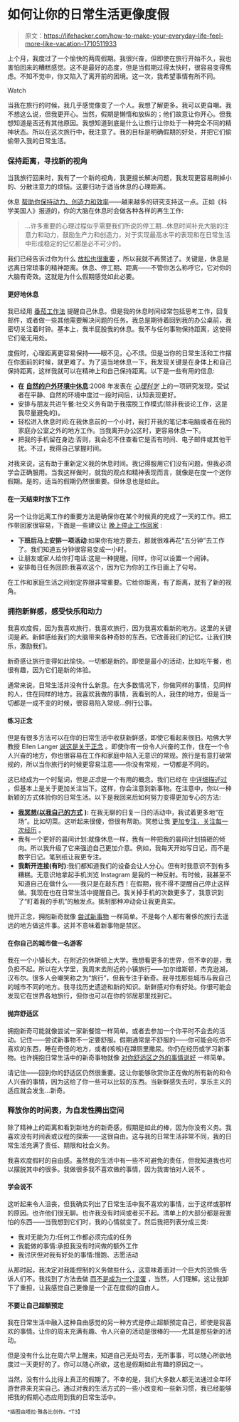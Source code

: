 # 如何让你的日常生活更像度假

> 原文：<https://lifehacker.com/how-to-make-your-everyday-life-feel-more-like-vacation-1710511933>

上个月，我度过了一个愉快的两周假期。我很兴奋，但即使在旅行开始不久，我也害怕回来的糟糕感觉。这不是最好的态度，但是当假期过得太快时，很容易变得焦虑。不知不觉中，你又陷入了离开前的困境。这一次，我希望事情有所不同。

Watch

当我在旅行的时候，我几乎感觉像变了一个人。我想了解更多。我可以更自嘲。我不想这么说，但我更开心。当然，假期是懒惰和放纵的；他们故意让你开心。但我想知道是否还有其他原因。我想知道到底是什么让旅行让你处于一种完全不同的精神状态。所以在这次旅行中，我注意了。我的目标是明确假期的好处，并把它们偷偷带入我的日常生活。

### 保持距离，寻找新的视角

当我旅行回来时，我有了一个新的视角，我更擅长解决问题，我发现更容易刷掉小的、分散注意力的烦恼。这要归功于适当休息的心理距离。

休息 [帮助你保持动力、创造力和效率](http://lifehacker.com/learn-to-take-real-breaks-to-stay-motivated-and-creat-5860787#_ga=1.129289996.1268082208.1431441811)——越来越多的研究支持这一点。正如《科学美国人》报道的，你的大脑在休息时会做各种各样的再生工作:

> ...许多重要的心理过程似乎需要我们所说的停工期...休息时间补充大脑的注意力和动力，鼓励生产力和创造力，对于实现最高水平的表现和在日常生活中形成稳定的记忆都是必不可少的。

我们已经告诉过你为什么 [放松也很重要](https://lifehacker.com/why-relaxation-is-the-key-to-productivity-5983314) ，所以我就不再赘述了。关键是，休息是远离日常琐事的精神距离。休息、停工期、距离——不管你怎么称呼它，它对你的大脑有奇效。这就是为什么假期感觉如此必要。

#### 更好地休息

我已经用 [番茄工作法](http://lifehacker.com/productivity-101-a-primer-to-the-pomodoro-technique-1598992730) 提醒自己休息。但是我的休息时间经常包括思考工作，回复邮件，或者做一些其他需要解决问题的任务。我总是期待着回到我的办公桌前，我密切关注着时钟。基本上，我半屁股我的休息。我不与任何事物保持距离，这使得它们毫无用处。

度假时，心理距离更容易保持——眼不见，心不烦。但是当你的日常生活和工作摆在你面前的时候，就更难了。为了适当地休息一下，我发现关键是在身体上和自己保持距离，这样我就可以在精神上和自己保持距离。以下是一些有用的信息:

*   **在** [**自然的户外环境中休息**](http://lifehacker.com/surround-yourself-with-nature-to-boost-your-productivit-5876390):2008 年发表在 [*心理科学*](http://pss.sagepub.com/content/19/12/1207.abstract) 上的一项研究发现，受试者在平静、自然的环境中度过一段时间后，认知表现更好。
*   安排与朋友共进午餐:社交义务有助于我摆脱工作模式(除非我谈论工作，这是我尽量避免的)。
*   轻松进入休息时间:在我休息前的一个小时，我打开我的笔记本电脑或者在我的家庭办公室之外的地方工作。当我离开办公区时，更容易休息一下。
*   把我的手机留在身边:否则，我会忍不住查看它是否有时间、电子邮件或其他干扰。不过，我得自己掌握时间。

对我来说，这有助于重新定义我的休息时间。我记得服用它们没有问题，但我必须学会正确服用。当我这样做时，就我的观点和精神表现而言，就像是在度一个迷你假期。是的，适当的假期仍然很重要。但休息也是如此。

#### 在一天结束时放下工作

另一个让你远离工作的重要方法是确保你在某个时候真的完成了一天的工作。把工作带回家很容易，下面是一些建议让 [晚上停止工作回家](http://lifehacker.com/how-to-stop-working-and-go-home-at-night-5832503) :

*   **下班后马上安排一项活动**:如果你有地方要去，那就很难再花“五分钟”去工作了。我们知道五分钟很容易变成一小时。
*   让朋友或家人给你打电话:这是一种提醒。同样，你可以设置一个闹钟。
*   安排每日任务回顾:我喜欢这个，因为它为你的工作日画上了句号。

在工作和家庭生活之间划定界限非常重要。它给你距离，有了距离，就有了新的视角。

### 拥抱新鲜感，感受快乐和动力

我喜欢度假，因为我喜欢旅行，我喜欢旅行，因为我喜欢看新的地方。这里的关键词是*新*。新鲜感给我们的大脑带来各种奇妙的东西，它改善我们的记忆，让我们快乐，激励我们。

新奇感让旅行变得如此愉快。一切都是新的。即使是最小的活动，比如吃午餐，也很有趣，因为它们是新的体验。

通常来说，日常生活并没有什么新意。在大多数情况下，你做同样的事情，见同样的人，住在同样的地方。我喜欢我做的事情，我看到的人，我住的地方，但是当一切都是一成不变的时候，很容易陷入常规...例行公事。

#### 练习正念

但是有很多方法可以在你的日常生活中收获新鲜感，即使它看起来很旧。哈佛大学教授 Ellen Langer [说这是关于正念](http://www.amazon.com/Mindfulness-Merloyd-Lawrence-Ellen-Langer/dp/0201523418/ref=sr_1_9?asc_campaign=InlineText&asc_refurl=https://lifehacker.com/how-to-make-your-everyday-life-feel-more-like-vacation-1710511933&asc_source=&ie=UTF8&keywords=mindfulness&qid=1389815991&rawdata=[r|http://www.google.com/url?q=http%3A%2F%2Flifehacker.com%2Fwhat-is-mindfulness-and-why-is-everyone-talking-abo-1502693174&sa=D&sntz=1&usg=AFQjCNEVFsMXHocu6L1t3OOKXdDaWpzoNQ[t|link[p|1502693174[a|0201523418[au|5716558504134073306&s=books&sr=1-9&tag=kinjalifehackerlink-20) 。即使你有一份令人兴奋的工作，住在一个令人兴奋的地方，你也很容易在工作和家庭中陷入无意识的常规。旅行是有意打破常规的，所以当你旅行的时候更容易注意——你没有常规，一切都是不同的。

这已经成为一个时髦词，但是*正念*是一个有用的概念。我们已经在 [中详细描述过](http://lifehacker.com/what-is-mindfulness-and-why-is-everyone-talking-abo-1502693174) ，但基本上是关于更加关注当下。这样，你会注意到新事物。在注意中，你以一种新颖的方式体验你的日常生活。以下是我回来后如何努力变得更加专心的方法:

*   [**我冥想(以我自己的方式**](http://lifehacker.com/meditate-without-sitting-still-turn-everyday-actions-i-908843257) **):** 在我无聊的日复一日的活动中，我试着更多地“在场”。比如切菜。这听起来很傻，但很有帮助。冥想让我 [更加专注，关注每一次经历](http://lifehacker.com/a-guide-to-meditation-for-the-rest-of-us-5591576) 。
*   我有一个更好的晨间计划:就像休息一样，我有一种把我的晨间计划搞砸的倾向。所以我升级了它来强迫自己更加介意。例如，我每天开始写日记，而不是数字日记。笔到纸让我更专注。
*   **我断开连接(有时)**:我们都知道我们的设备会让人分心。但有时我意识不到有多糟糕。无意识地拿起手机浏览 Instagram 是我的一种反射。有时候，我甚至不知道自己在做什么——我只是在敲东西！在假期，我不得不提醒自己停止这样做。我现在也在日常生活中提醒自己。我关掉手机的次数更多了，我意识到了“盯着我的手机”的触发点。抵制那种冲动会让我更真实。

抛开正念，拥抱新奇就像 [尝试新事物](https://lifehacker.com/the-science-of-breaking-out-of-your-comfort-zone-and-w-656426705) 一样简单。不是每个人都有奢侈的旅行去遥远的地方做这件事。这并不意味着新事物是禁区。

#### 在你自己的城市做一名游客

我在一个小镇长大，在附近的休斯顿上大学。我想看更多的世界，但不幸的是，我负担不起。所以在大学里，我周末去附近的小镇旅行——加尔维斯顿，杰克逊湖，汉布尔。很多人会嘲笑称之为“旅行”，但我专注于新奇。我寻找那些城市与我自己的城市不同的地方。我寻找历史遗迹和新的知识。新鲜感对你有好处。你很可能会发现它在世界各地旅行，但你也可以在你的邻居那里找到它。

#### 抛弃舒适区

拥抱新奇可能就像尝试一家新餐馆一样简单。或者去参加一个你平时不会去的活动。记住——尝试新事物不一定要舒服。假期通常是不舒服的——你可能会吃你不喜欢的东西，睡在奇怪的地方，或者(咳咳)在蹲厕里撒尿。你仍在经历或学习新事物。也许拥抱日常生活中的新奇事物就像 [对你舒适区之外的事情说好](https://lifehacker.com/how-i-broke-out-of-my-social-comfort-zone-by-saying-yes-1707305772) 一样简单。

请记住——回到你的舒适区仍然很重要。这让你能够欣赏你正在做的所有新的和令人兴奋的事情，因为这给了你一些可以比较的东西。当新鲜感失去时，享乐主义的适应就会发生...新奇。

### **释放你的时间表，为自发性腾出空间**

除了精神上的距离和看到新地方的新奇感，假期是如此的棒，因为你没有义务。我喜欢没有时间表或议程的探索——这很自由。这与我的日常生活非常不同，我的日常生活充满了责任、期限和社会义务。

我喜欢度假时的自由感。虽然我的生活中有一些不可避免的责任，但我知道我也可以摆脱其中的很多。我做很多我不喜欢做的事情，因为我害怕对人说不 。

#### 学会说不

这听起来令人沮丧，但我确实列出了日常生活中我不喜欢的事情，出于这样或那样的原因。也许他们很无聊。也许我没有时间或者买不起。清单上的大部分都是我害怕的东西——当我想到它们时，我的心情就变了。然后我把列表分成三类:

*   我对无能为力:任何工作都必须完成的任务
*   我能做的事情:承担我没有时间做的额外工作
*   我讨厌但对我有好处的事情:慢跑、志愿活动

从那时起，我决定对我能控制的义务做些什么，这意味着面对一个巨大的恐惧:告诉人们不。我找到了方法去做 [而不是成为一个混蛋](https://lifehacker.com/how-to-say-no-without-being-an-asshole-5875337) ，当然，人们理解。这让我卸下了重担，让我感觉自己更像是一个正在度假的自由人。

#### 不要让自己超额预定

我在日常生活中融入这种自由感觉的另一种方式是停止超额预定自己，即使是我喜欢的事情。让你的周末充满有趣、令人兴奋的活动是很棒的——尤其是那些新的活动。

但是没有什么比在周六早上醒来，知道自己无处可去，无所事事，可以随心所欲地度过一天更好的了。你可以随心所欲，这也是假期如此有趣的原因之一。

当然，没有什么比得上真正的假期了。不幸的是，我们大多数人都无法通过全年环游世界来充实自己。通过对我的生活方式的一些小改变和一些新习惯，我已经能够把我的假期心态应用到我的日常生活中。

<small>*插图由塔拉·雅各比创作。*T3】</small>